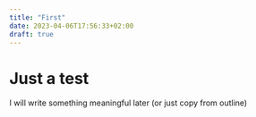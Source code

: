 ```yaml
---
title: "First"
date: 2023-04-06T17:56:33+02:00
draft: true
---
```


# Just a test

I will write something meaningful later (or just copy from outline)
